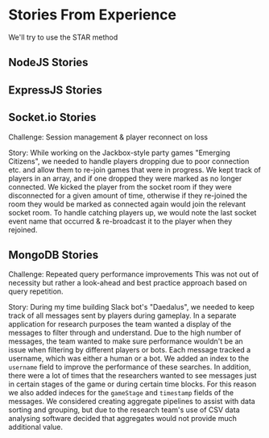 # Stories From Experience

We'll try to use the STAR method

## NodeJS Stories

## ExpressJS Stories

## Socket.io Stories

Challenge: Session management & player reconnect on loss

Story: 
While working on the Jackbox-style party games "Emerging Citizens", we needed to handle players dropping due to poor connection etc. and allow them to re-join games that were in progress. 
We kept track of players in an array, and if one dropped they were marked as no longer connected. We kicked the player from the socket room if they were disconnected for a given amount of time, otherwise if they re-joined the room they would be marked as connected again would join the relevant socket room. 
To handle catching players up, we would note the last socket event name that occurred & re-broadcast it to the player when they rejoined.

## MongoDB Stories

Challenge: Repeated query performance improvements
This was not out of necessity but rather a look-ahead and best practice approach based on query repetition.

Story: During my time building Slack bot's "Daedalus", we needed to keep track of all messages sent by players during gameplay. In a separate application for research purposes the team wanted a display of the messages to filter through and understand. 
Due to the high number of messages, the team wanted to make sure performance wouldn't be an issue when filtering by different players or bots. Each message tracked a username, which was either a human or a bot. We added an index to the `username` field to improve the performance of these searches. 
In addition, there were a lot of times that the researchers wanted to see messages just in certain stages of the game or during certain time blocks. For this reason we also added indeces for the `gameStage` and `timestamp` fields of the messages. 
We considered creating aggregate pipelines to assist with data sorting and grouping, but due to the research team's use of CSV data analysing software decided that aggregates would not provide much additional value. 
